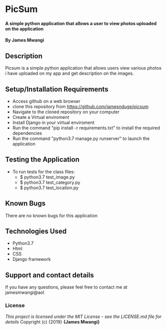 # PicSum
#### A simple python application that allows a user to view photos uploaded on the application
#### By **James Mwangi**
## Description
Picsum is a simple python application that allows users view various photos i have uploaded on my app and get description on the images.
## Setup/Installation Requirements
* Access github on a web browser
* clone this repository  from https://github.com/jamesnduge/picsum
* Navigate to the cloned repository on your computer
* Create a Virtual enviroment
* Install Django in your virtual enviroment
* Run the command "pip install -r requirements.txt" to install the required dependencies
* Run the command "python3.7 manage.py runserver" to launch the application
## Testing the Application
* To run tests for the class files:
  * $ python3.7 test_image.py
  * $ python3.7 test_category.py
  * $ python3.7 test_location.py


## Known Bugs
There are no known bugs for this application
## Technologies Used
* Python3.7
* Html
* CSS
* Django framework

## Support and contact details
If you have any questions, please feel free to contact me at jamesmwangi@aol
### License
*This project is licensed under the MIT License - see the LICENSE.md file for details*
Copyright (c) {2019} **{James Mwangi}**
